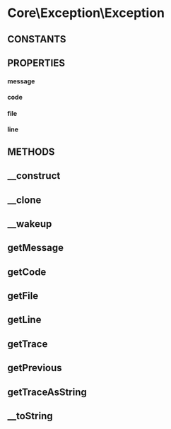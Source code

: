 # Core\Exception\Exception
## CONSTANTS

## PROPERTIES

#### message
#### code
#### file
#### line
## METHODS

## __construct
## __clone
## __wakeup
## getMessage
## getCode
## getFile
## getLine
## getTrace
## getPrevious
## getTraceAsString
## __toString

